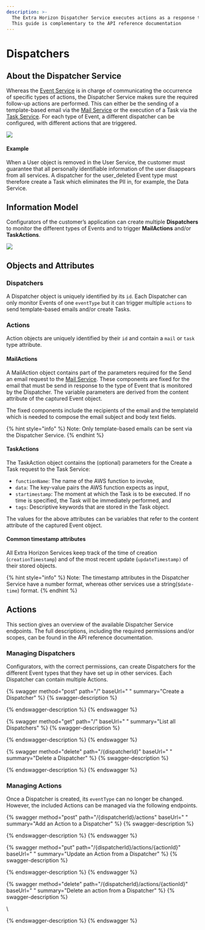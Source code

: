 ```yaml
---
description: >-
  The Extra Horizon Dispatcher Service executes actions as a response to events.
  This guide is complementary to the API reference documentation
---
```


# Dispatchers

## &#x20;About the Dispatcher Service

Whereas the [Event Service](event-service.md) is in charge of communicating the occurrence of specific types of actions, the Dispatcher Service makes sure the required follow-up actions are performed. This can either be the sending of a template-based email via the [Mail Service](mail-service.md) or the execution of a Task via the [Task Service](task-service.md). For each type of Event, a different dispatcher can be configured, with different actions that are triggered.

![](../../.gitbook/assets/Screenshot\_20211018\_164704.png)

#### Example

When a User object is removed in the User Service, the customer must guarantee that all personally identifiable information of the user disappears from all services. A dispatcher for the user\_deleted Event type must therefore create a Task which eliminates the PII in, for example, the Data Service.

## Information Model

Configurators of the customer’s application can create multiple **Dispatchers** to monitor the different types of Events and to trigger **MailActions** and/or **TaskActions**.

![](https://lh5.googleusercontent.com/HWx1d8raCgb4krRTMaQXf87qrTNs1REe2KJTTrz1zZwSNbgrQIvOo7jhSTDDHOdujlccumzLal1gCDPHzAgWghYKjqrYJfoClSXRmrgzQhq15GUNhUchJmwY80LfIsrzz-oaU9Q=s0)

## Objects and Attributes

### Dispatchers

A Dispatcher object is uniquely identified by its `id`. Each Dispatcher can only monitor Events of one `eventType` but it can trigger multiple `actions` to send template-based emails and/or create Tasks.

### Actions

Action objects are uniquely identified by their `id` and contain a `mail` or `task` type attribute.

#### MailActions

A MailAction object contains part of the parameters required for the Send an email request to the [Mail Service](mail-service.md). These components are fixed for the email that must be send in response to the type of Event that is monitored by the Dispatcher. The variable parameters are derived from the content attribute of the captured Event object.

The fixed components include the recipients of the email and the templateId which is needed to compose the email subject and body text fields.&#x20;

{% hint style="info" %}
Note: Only template-based emails can be sent via the Dispatcher Service.
{% endhint %}

#### TaskActions

The TaskAction object contains the (optional) parameters for the Create a Task request to the Task Service:

* `functionName`: The name of the AWS function to invoke,&#x20;
* `data`: The key-value pairs the AWS function expects as input,&#x20;
* `startimestamp`: The moment at which the Task is to be executed. If no time is specified, the Task will be immediately performed, and
* `tags`: Descriptive keywords that are stored in the Task object.&#x20;

The values for the above attributes can be variables that refer to the content attribute of the captured Event object.

#### Common timestamp attributes <a href="docs-internal-guid-2bab1c3c-7fff-eacb-5ca1-4c989f84ba8f" id="docs-internal-guid-2bab1c3c-7fff-eacb-5ca1-4c989f84ba8f"></a>

All Extra Horizon Services keep track of the time of creation (`creationTimestamp`) and of the most recent update (`updateTimestamp)` of their stored objects.&#x20;

{% hint style="info" %}
Note: The timestamp attributes in the Dispatcher Service have a number format, whereas other services use a string(`$date-time`) format.
{% endhint %}

## Actions

This section gives an overview of the available Dispatcher Service endpoints. The full descriptions, including the required permissions and/or scopes, can be found in the API reference documentation.

### Managing Dispatchers

Configurators, with the correct permissions, can create Dispatchers for the different Event types that they have set up in other services. Each Dispatcher can contain multiple Actions.

{% swagger method="post" path="/" baseUrl=" " summary="Create a Dispatcher" %}
{% swagger-description %}

{% endswagger-description %}
{% endswagger %}

{% swagger method="get" path="/" baseUrl=" " summary="List all Dispatchers" %}
{% swagger-description %}

{% endswagger-description %}
{% endswagger %}

{% swagger method="delete" path="/{dispatcherId}" baseUrl=" " summary="Delete a Dispatcher" %}
{% swagger-description %}

{% endswagger-description %}
{% endswagger %}

### Managing Actions

Once a Dispatcher is created, its `eventType` can no longer be changed. However, the included Actions can be managed via the following endpoints.

{% swagger method="post" path="/{dispatcherId}/actions" baseUrl=" " summary="Add an Action to a Dispatcher" %}
{% swagger-description %}

{% endswagger-description %}
{% endswagger %}

{% swagger method="put" path="/{dispatcherId}/actions/{actionId}" baseUrl=" " summary="Update an Action from a Dispatcher" %}
{% swagger-description %}

{% endswagger-description %}
{% endswagger %}

{% swagger method="delete" path="/{dispatcherId}/actions/{actionId}" baseUrl=" " summary="Delete an action from a Dispatcher" %}
{% swagger-description %}


\



{% endswagger-description %}
{% endswagger %}

